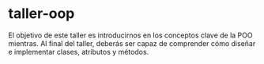 # taller-oop
El objetivo de este taller es introducirnos en los conceptos clave de la POO mientras. Al final del taller, deberás ser capaz de comprender cómo diseñar e implementar clases, atributos y métodos.

